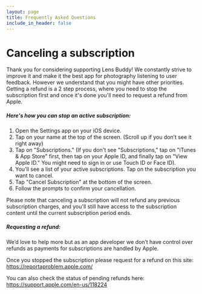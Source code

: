```yaml
---
layout: page
title: Frequently Asked Questions
include_in_header: false
---
```

# **Canceling a subscription**

Thank you for considering supporting Lens Buddy! We constantly strive to improve it and make it the best app for photography listening to user feedback. However we understand that you might have other priorities. Getting a refund is a 2 step process, where you need to stop the subscription first and once it's done you'll need to request a refund from Apple.

##### Here's how you can stop an active subscription:

1. Open the Settings app on your iOS device.
2. Tap on your name at the top of the screen. (Scroll up if you don’t see it right away)
3. Tap on "Subscriptions." (If you don't see "Subscriptions," tap on "iTunes & App Store" first, then tap on your Apple ID, and finally tap on "View Apple ID." You might need to sign in or use Touch ID or Face ID).
4. You'll see a list of your active subscriptions. Tap on the subscription you want to cancel.
5. Tap "Cancel Subscription" at the bottom of the screen.
6. Follow the prompts to confirm your cancellation.

Please note that canceling a subscription will not refund any previous subscription charges, and you'll still have access to the subscription content until the current subscription period ends.

##### Requesting a refund:

We’d love to help more but as an app developer we don’t have control over refunds as payments for subscriptions are handled by Apple.

Once you stopped the subscription please request for a refund on this site:
https://reportaproblem.apple.com/ 

You can also check the status of pending refunds here:
https://support.apple.com/en-us/118224
